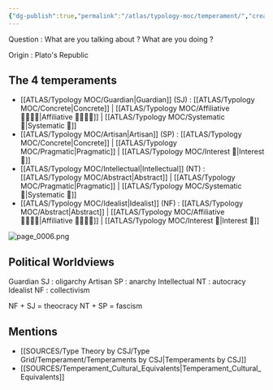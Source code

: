 ```yaml
---
{"dg-publish":true,"permalink":"/atlas/typology-moc/temperament/","created":"2023-01-12T11:52:55.997+01:00","updated":"2023-02-26T15:55:20.709+01:00"}
---
```



Question : What are you talking about ? What are you doing ? 

Origin : Plato's Republic 

## The 4 temperaments
- [[ATLAS/Typology MOC/Guardian\|Guardian]] (SJ) : [[ATLAS/Typology MOC/Concrete\|Concrete]] | [[ATLAS/Typology MOC/Affiliative 👨‍👩‍👧‍👦\|Affiliative 👨‍👩‍👧‍👦]] | [[ATLAS/Typology MOC/Systematic 🔧\|Systematic 🔧]]
- [[ATLAS/Typology MOC/Artisan\|Artisan]] (SP) : [[ATLAS/Typology MOC/Concrete\|Concrete]] | [[ATLAS/Typology MOC/Pragmatic\|Pragmatic]] | [[ATLAS/Typology MOC/Interest 🤝\|Interest 🤝]] 
- [[ATLAS/Typology MOC/Intellectual\|Intellectual]] (NT) : [[ATLAS/Typology MOC/Abstract\|Abstract]] | [[ATLAS/Typology MOC/Pragmatic\|Pragmatic]] | [[ATLAS/Typology MOC/Systematic 🔧\|Systematic 🔧]]
- [[ATLAS/Typology MOC/Idealist\|Idealist]] (NF) : [[ATLAS/Typology MOC/Abstract\|Abstract]] | [[ATLAS/Typology MOC/Affiliative 👨‍👩‍👧‍👦\|Affiliative 👨‍👩‍👧‍👦]] | [[ATLAS/Typology MOC/Interest 🤝\|Interest 🤝]]

![page_0006.png](/img/user/EXTRAS/Images/page_0006.png)

## Political Worldviews

Guardian SJ : oligarchy 
Artisan SP : anarchy
Intellectual NT : autocracy
Idealist NF : collectivism

NF + SJ = theocracy
NT + SP = fascism

## Mentions
- [[SOURCES/Type Theory by CSJ/Type Grid/Temperament/Temperaments by CSJ\|Temperaments by CSJ]]
- [[SOURCES/Temperament_Cultural_Equivalents\|Temperament_Cultural_Equivalents]]